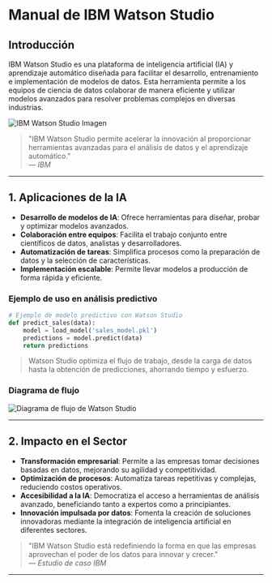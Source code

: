 # Manual de IBM Watson Studio

## Introducción
IBM Watson Studio es una plataforma de inteligencia artificial (IA) y aprendizaje automático diseñada para facilitar el desarrollo, entrenamiento e implementación de modelos de datos. Esta herramienta permite a los equipos de ciencia de datos colaborar de manera eficiente y utilizar modelos avanzados para resolver problemas complejos en diversas industrias.

![IBM Watson Studio Imagen](https://ibm.github.io/watson-studio-workshop/housing-price-predictor/assets/watson_logo.png)

> "IBM Watson Studio permite acelerar la innovación al proporcionar herramientas avanzadas para el análisis de datos y el aprendizaje automático."  
> — *IBM*

---

## 1. Aplicaciones de la IA
- **Desarrollo de modelos de IA**: Ofrece herramientas para diseñar, probar y optimizar modelos avanzados.  
- **Colaboración entre equipos**: Facilita el trabajo conjunto entre científicos de datos, analistas y desarrolladores.  
- **Automatización de tareas**: Simplifica procesos como la preparación de datos y la selección de características.  
- **Implementación escalable**: Permite llevar modelos a producción de forma rápida y eficiente.

### Ejemplo de uso en análisis predictivo
```python
# Ejemplo de modelo predictivo con Watson Studio
def predict_sales(data):
    model = load_model('sales_model.pkl')
    predictions = model.predict(data)
    return predictions
```

> Watson Studio optimiza el flujo de trabajo, desde la carga de datos hasta la obtención de predicciones, ahorrando tiempo y esfuerzo.

### Diagrama de flujo
![Diagrama de flujo de Watson Studio](https://www.ibm.com/content/dam/connectedassets-adobe-cms/worldwide-content/creative-assets/s-migr/ul/g/7f/71/Developmodelsvisually.component.item-horizontal-with-media-left-xl.ts=1701710180109.png/content/adobe-cms/es/es/products/watson-studio/jcr:content/root/table_of_contents/body/content_section_styled/content-section-body/tabs_container_120551227/tabs-item/item_1685102058283/image)

---

## 2. Impacto en el Sector
- **Transformación empresarial**: Permite a las empresas tomar decisiones basadas en datos, mejorando su agilidad y competitividad.  
- **Optimización de procesos**: Automatiza tareas repetitivas y complejas, reduciendo costos operativos.  
- **Accesibilidad a la IA**: Democratiza el acceso a herramientas de análisis avanzado, beneficiando tanto a expertos como a principiantes.  
- **Innovación impulsada por datos**: Fomenta la creación de soluciones innovadoras mediante la integración de inteligencia artificial en diferentes sectores.

> "IBM Watson Studio está redefiniendo la forma en que las empresas aprovechan el poder de los datos para innovar y crecer."  
> — *Estudio de caso IBM*

---
